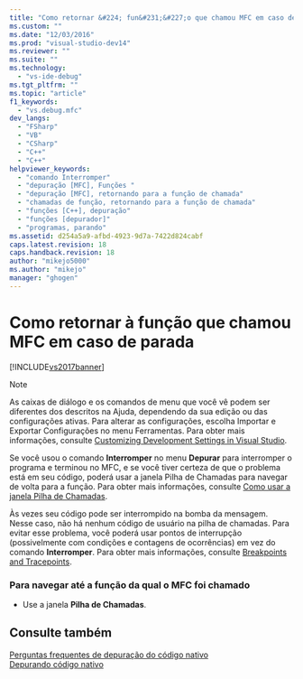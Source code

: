 ```yaml
---
title: "Como retornar &#224; fun&#231;&#227;o que chamou MFC em caso de parada | Microsoft Docs"
ms.custom: ""
ms.date: "12/03/2016"
ms.prod: "visual-studio-dev14"
ms.reviewer: ""
ms.suite: ""
ms.technology: 
  - "vs-ide-debug"
ms.tgt_pltfrm: ""
ms.topic: "article"
f1_keywords: 
  - "vs.debug.mfc"
dev_langs: 
  - "FSharp"
  - "VB"
  - "CSharp"
  - "C++"
  - "C++"
helpviewer_keywords: 
  - "comando Interromper"
  - "depuração [MFC], Funções "
  - "depuração [MFC], retornando para a função de chamada"
  - "chamadas de função, retornando para a função de chamada"
  - "funções [C++], depuração"
  - "funções [depurador]"
  - "programas, parando"
ms.assetid: d254a5a9-afbd-4923-9d7a-7422d824cabf
caps.latest.revision: 18
caps.handback.revision: 18
author: "mikejo5000"
ms.author: "mikejo"
manager: "ghogen"
---
```

# Como retornar &#224; fun&#231;&#227;o que chamou MFC em caso de parada
[!INCLUDE[vs2017banner](../code-quality/includes/vs2017banner.md)]

> [!NOTE]
>  As caixas de diálogo e os comandos de menu que você vê podem ser diferentes dos descritos na Ajuda, dependendo da sua edição ou das configurações ativas.  Para alterar as configurações, escolha Importar e Exportar Configurações no menu Ferramentas.  Para obter mais informações, consulte [Customizing Development Settings in Visual Studio](http://msdn.microsoft.com/pt-br/22c4debb-4e31-47a8-8f19-16f328d7dcd3).  
  
 Se você usou o comando **Interromper** no menu **Depurar** para interromper o programa e terminou no MFC, e se você tiver certeza de que o problema está em seu código, poderá usar a janela Pilha de Chamadas para navegar de volta para a função.  Para obter mais informações, consulte [Como usar a janela Pilha de Chamadas](../debugger/how-to-use-the-call-stack-window.md).  
  
 Às vezes seu código pode ser interrompido na bomba da mensagem.  Nesse caso, não há nenhum código de usuário na pilha de chamadas.  Para evitar esse problema, você poderá usar pontos de interrupção \(possivelmente com condições e contagens de ocorrências\) em vez do comando **Interromper**.  Para obter mais informações, consulte [Breakpoints and Tracepoints](http://msdn.microsoft.com/pt-br/fe4eedc1-71aa-4928-962f-0912c334d583).  
  
### Para navegar até a função da qual o MFC foi chamado  
  
-   Use a janela **Pilha de Chamadas**.  
  
## Consulte também  
 [Perguntas frequentes de depuração do código nativo](../debugger/debugging-native-code-faqs.md)   
 [Depurando código nativo](../debugger/debugging-native-code.md)